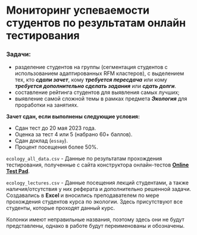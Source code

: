 # Мониторинг успеваемости студентов по результатам онлайн тестирования

### Задачи:
 - разделение студентов на группы (сегментация студентов с использованием адаптированных RFM кластеров), с выделением тех, кто ***сдали зачет***, кому ***требуется пересдача*** или кому ***требуется дополнительно сделать задания*** или ***сдать долги***.
 - составление рейтинга студентов для выявления самых лучших;
 - выявление самой сложной темы в рамках предмета ***Экология*** для проработки на занятиях.
 
**Зачет сдан, если выполнены следующие условия:**
 - Сдан тест до 20 мая 2023 года.
 - Оценка за тест 4 или 5 (набрано 60+ баллов).
 - Сдан доклад (`essay`).
 - Процент посещения более 50%.
 
`ecology_all_data.csv` - Данные по результатам прохождения тестирования, полученные с сайта конструктора онлайн-тестов [**Online Test Pad**](https://app.onlinetestpad.com/).

`ecology_lectures.csv`  - Данные посещения лекций студентами, а также наличия/отсутствия у них реферата и дополнительно решенной задачи. Создавались в **Excel** и вносились преподавателем по мере прохождения студентов курса по экологии. Здесь присутствуют все студенты, которые проходят данный курс.

Колонки имеют неправильные названия, поэтому здесь они не будут представлены, однако в работе будут переименованы и обозначены.
